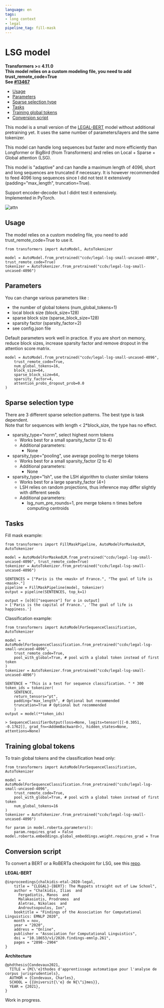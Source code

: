 ```yaml
---
language: en
tags:
- long context
- legal
pipeline_tag: fill-mask
---
```


# LSG model 
**Transformers >= 4.11.0**\
**This model relies on a custom modeling file, you need to add trust_remote_code=True**\
**See [\#13467](https://github.com/huggingface/transformers/pull/13467)**

* [Usage](#usage)
* [Parameters](#parameters)
* [Sparse selection type](#sparse-selection-type)
* [Tasks](#tasks)
* [Training global tokens](#training-global-tokens)
* [Conversion script](#conversion-script)

This model is a small version of the [LEGAL-BERT](https://huggingface.co/nlpaueb/legal-bert-base-uncased) model without additional pretraining yet. It uses the same number of parameters/layers and the same tokenizer. 


This model can handle long sequences but faster and more efficiently than Longformer or BigBird (from Transformers) and relies on Local + Sparse + Global attention (LSG).


This model is "adaptive" and can handle a maximum length of 4096, short and long sequences are truncated if necessary. It is however recommended to feed 4096 long sequences since I did not test it extensively (padding="max_length", truncation=True). 


Support encoder-decoder but I didnt test it extensively.\
Implemented in PyTorch.

![attn](attn.png)

## Usage
The model relies on a custom modeling file, you need to add trust_remote_code=True to use it.

```python: 
from transformers import AutoModel, AutoTokenizer

model = AutoModel.from_pretrained("ccdv/legal-lsg-small-uncased-4096", trust_remote_code=True)
tokenizer = AutoTokenizer.from_pretrained("ccdv/legal-lsg-small-uncased-4096")
``` 

## Parameters
You can change various parameters like : 
* the number of global tokens (num_global_tokens=1)
* local block size (block_size=128)
* sparse block size (sparse_block_size=128)
* sparsity factor (sparsity_factor=2)
* see config.json file

Default parameters work well in practice. If you are short on memory, reduce block sizes, increase sparsity factor and remove dropout in the attention score matrix.

```python:
model = AutoModel.from_pretrained("ccdv/legal-lsg-small-uncased-4096", 
    trust_remote_code=True, 
    num_global_tokens=16,
    block_size=64,
    sparse_block_size=64,
    sparsity_factor=4,
    attention_probs_dropout_prob=0.0
)
``` 

## Sparse selection type

There are 3 different sparse selection patterns. The best type is task dependent. \
Note that for sequences with length < 2*block_size, the type has no effect.

* sparsity_type="norm", select highest norm tokens
    * Works best for a small sparsity_factor (2 to 4)
    * Additional parameters:
        * None
* sparsity_type="pooling", use average pooling to merge tokens
    * Works best for a small sparsity_factor (2 to 4)
    * Additional parameters:
        * None
* sparsity_type="lsh", use the LSH algorithm to cluster similar tokens
    * Works best for a large sparsity_factor (4+)
    * LSH relies on random projections, thus inference may differ slightly with different seeds
    * Additional parameters:
        * lsg_num_pre_rounds=1, pre merge tokens n times before computing centroids


## Tasks
Fill mask example:
```python:
from transformers import FillMaskPipeline, AutoModelForMaskedLM, AutoTokenizer

model = AutoModelForMaskedLM.from_pretrained("ccdv/legal-lsg-small-uncased-4096", trust_remote_code=True)
tokenizer = AutoTokenizer.from_pretrained("ccdv/legal-lsg-small-uncased-4096")

SENTENCES = ["Paris is the <mask> of France.", "The goal of life is <mask>."]
pipeline = FillMaskPipeline(model, tokenizer)
output = pipeline(SENTENCES, top_k=1)
    
output = [o[0]["sequence"] for o in output]
> ['Paris is the capital of France.', 'The goal of life is happiness.']
```


Classification example:
```python:
from transformers import AutoModelForSequenceClassification, AutoTokenizer

model = AutoModelForSequenceClassification.from_pretrained("ccdv/legal-lsg-small-uncased-4096", 
    trust_remote_code=True, 
    pool_with_global=True, # pool with a global token instead of first token
)
tokenizer = AutoTokenizer.from_pretrained("ccdv/legal-lsg-small-uncased-4096")

SENTENCE = "This is a test for sequence classification. " * 300
token_ids = tokenizer(
    SENTENCE, 
    return_tensors="pt", 
    padding="max_length", # Optional but recommended
    truncation=True # Optional but recommended
    )
output = model(**token_ids)

> SequenceClassifierOutput(loss=None, logits=tensor([[-0.3051, -0.1762]], grad_fn=<AddmmBackward>), hidden_states=None, attentions=None)
```

## Training global tokens
To train global tokens and the classification head only:
```python:
from transformers import AutoModelForSequenceClassification, AutoTokenizer

model = AutoModelForSequenceClassification.from_pretrained("ccdv/legal-lsg-small-uncased-4096", 
    trust_remote_code=True, 
    pool_with_global=True, # pool with a global token instead of first token
    num_global_tokens=16
)
tokenizer = AutoTokenizer.from_pretrained("ccdv/legal-lsg-small-uncased-4096")

for param in model.roberta.parameters():
    param.requires_grad = False
model.roberta.embeddings.global_embeddings.weight.requires_grad = True
```

## Conversion script

To convert a BERT or a RoBERTa checkpoint for LSG, see this [repo](https://github.com/ccdv-ai/convert_checkpoint_to_lsg).


**LEGAL-BERT**
```
@inproceedings{chalkidis-etal-2020-legal,
    title = "{LEGAL}-{BERT}: The Muppets straight out of Law School",
    author = "Chalkidis, Ilias  and
      Fergadiotis, Manos  and
      Malakasiotis, Prodromos  and
      Aletras, Nikolaos  and
      Androutsopoulos, Ion",
    booktitle = "Findings of the Association for Computational Linguistics: EMNLP 2020",
    month = nov,
    year = "2020",
    address = "Online",
    publisher = "Association for Computational Linguistics",
    doi = "10.18653/v1/2020.findings-emnlp.261",
    pages = "2898--2904"
}
```

**Architecture**
```
@phdthesis{Condevaux2021,
  TITLE = {M{\'e}thodes d'apprentissage automatique pour l'analyse de corpus jurisprudentiels},
  AUTHOR = {Condevaux, Charles},
  SCHOOL = {{Universit{\'e} de N{\^i}mes}},
  YEAR = {2021},
}
```

Work in progress.